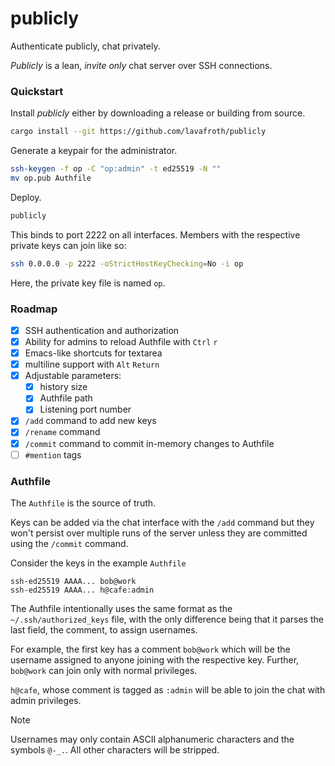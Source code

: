 # publicly

Authenticate publicly, chat privately.

*Publicly* is a lean, *invite only* chat server over SSH connections.  

### Quickstart

Install *publicly* either by downloading a release or building from source.

```sh
cargo install --git https://github.com/lavafroth/publicly
```

Generate a keypair for the administrator.

```sh
ssh-keygen -f op -C "op:admin" -t ed25519 -N ""
mv op.pub Authfile
```

Deploy.

```sh
publicly
```

This binds to port 2222 on all interfaces. Members with the respective
private keys can join like so:

```sh
ssh 0.0.0.0 -p 2222 -oStrictHostKeyChecking=No -i op
```

Here, the private key file is named `op`.

### Roadmap

- [x] SSH authentication and authorization
- [x] Ability for admins to reload Authfile with `Ctrl` `r`
- [x] Emacs-like shortcuts for textarea
- [x] multiline support with `Alt` `Return`
- [x] Adjustable parameters:
  - [x] history size
  - [x] Authfile path
  - [x] Listening port number
- [x] `/add` command to add new keys
- [x] `/rename` command
- [x] `/commit` command to commit in-memory changes to Authfile
- [ ] `#mention` tags

### Authfile

The `Authfile` is the source of truth.

Keys can be added via the chat interface with the `/add` command
but they won't persist over multiple runs of the server
unless they are committed using the `/commit` command.

Consider the keys in the example `Authfile`

```
ssh-ed25519 AAAA... bob@work
ssh-ed25519 AAAA... h@cafe:admin
```

The Authfile intentionally uses the same format as the `~/.ssh/authorized_keys` file,
with the only difference being that it parses the last field, the comment, to assign usernames.

For example, the first key has a comment `bob@work` which will be the username assigned to
anyone joining with the respective key. Further, `bob@work` can join only with normal privileges.

`h@cafe`, whose comment is tagged as `:admin` will be able to join the chat with admin privileges.

> [!NOTE]
Usernames may only contain ASCII alphanumeric characters and the symbols `@-_.`.
All other characters will be stripped.

